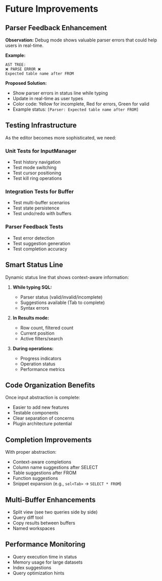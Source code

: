 # Future Improvements

## Parser Feedback Enhancement
**Observation:** Debug mode shows valuable parser errors that could help users in real-time.

**Example:**
```
AST TREE:
❌ PARSE ERROR ❌
Expected table name after FROM
```

**Proposed Solution:**
- Show parser errors in status line while typing
- Update in real-time as user types
- Color code: Yellow for incomplete, Red for errors, Green for valid
- Example status: `[Parser: Expected table name after FROM]`

## Testing Infrastructure
As the editor becomes more sophisticated, we need:

### Unit Tests for InputManager
- Test history navigation
- Test mode switching
- Test cursor positioning
- Test kill ring operations

### Integration Tests for Buffer
- Test multi-buffer scenarios
- Test state persistence
- Test undo/redo with buffers

### Parser Feedback Tests
- Test error detection
- Test suggestion generation
- Test completion accuracy

## Smart Status Line
Dynamic status line that shows context-aware information:

1. **While typing SQL:**
   - Parser status (valid/invalid/incomplete)
   - Suggestions available (Tab to complete)
   - Syntax errors

2. **In Results mode:**
   - Row count, filtered count
   - Current position
   - Active filters/search

3. **During operations:**
   - Progress indicators
   - Operation status
   - Performance metrics

## Code Organization Benefits
Once input abstraction is complete:
- Easier to add new features
- Testable components
- Clear separation of concerns
- Plugin architecture potential

## Completion Improvements
With proper abstraction:
- Context-aware completions
- Column name suggestions after SELECT
- Table suggestions after FROM
- Function suggestions
- Snippet expansion (e.g., `sel<Tab>` → `SELECT * FROM`)

## Multi-Buffer Enhancements
- Split view (see two queries side by side)
- Query diff tool
- Copy results between buffers
- Named workspaces

## Performance Monitoring
- Query execution time in status
- Memory usage for large datasets
- Index suggestions
- Query optimization hints